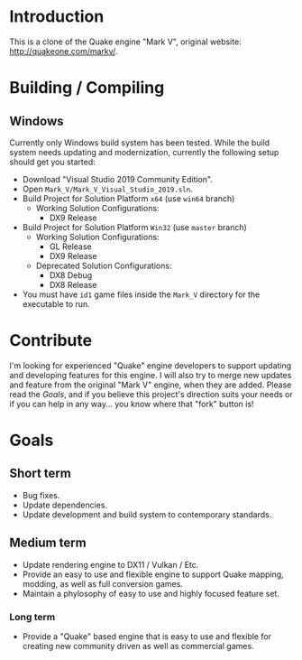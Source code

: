 
# Introduction

This is a clone of the Quake engine "Mark V", original website: http://quakeone.com/markv/.

# Building / Compiling

## Windows

Currently only Windows build system has been tested. 
While the build system needs updating and modernization, currently the following setup should get you started:
* Download "Visual Studio 2019 Community Edition".
* Open `Mark_V/Mark_V_Visual_Studio_2019.sln`.
* Build Project for Solution Platform `x64` (use `win64` branch)
  * Working Solution Configurations:
    * DX9 Release
* Build Project for Solution Platform `Win32` (use `master` branch)
  * Working Solution Configurations:
    * GL Release
    * DX9 Release
  * Deprecated Solution Configurations:
    * DX8 Debug
    * DX8 Release
* You must have `id1` game files inside the `Mark_V` directory for the executable to run.


# Contribute

I'm looking for experienced "Quake" engine developers to support updating and developing features for this engine. I will also try to merge new updates and feature from the original "Mark V" engine, when they are added. Please read the *Goals*, and if you believe this project's direction suits your needs or if you can help in any way... you know where that "fork" button is!

# Goals

## Short term

* Bug fixes.
* Update dependencies.
* Update development and build system to contemporary standards.

## Medium term

* Update rendering engine to DX11 / Vulkan / Etc.
* Provide an easy to use and flexible engine to support Quake mapping, modding, as well as full conversion games.
* Maintain a phylosophy of easy to use and highly focused feature set.

### Long term
* Provide a "Quake" based engine that is easy to use and flexible for creating new community driven as well as commercial games.

